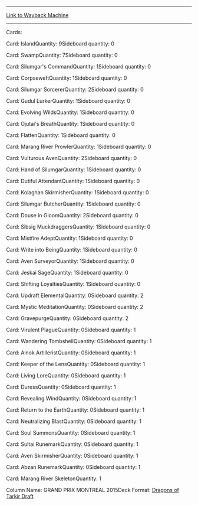 
---
[Link to Wayback Machine](https://web.archive.org/web/20160703234134/http://magic.wizards.com/en/articles/decks/martin-eric-gauthier-2015-07-05)

[_metadata_:generator]:- "Drupal 7 (http://drupal.org)"
[_metadata_:node]:- "409311"
[_metadata_:publish_date]:- "2015-07-05"
[_metadata_:source]:- "article"
[_metadata_:title]:- "Martin-Eric Gauthier"
[_metadata_:wayback_capture_timestamp]:- "2016-07-03 23:41:34"
[_metadata_:wayback_raw_url]:- "https://web.archive.org/web/20160703234134id_/http://magic.wizards.com/en/articles/decks/martin-eric-gauthier-2015-07-05"
[_metadata_:wayback_url]:- "http://magic.wizards.com/en/articles/decks/martin-eric-gauthier-2015-07-05"
---





Cards: 

Card: IslandQuantity: 9Sideboard quantity: 0 



Card: SwampQuantity: 7Sideboard quantity: 0 



Card: Silumgar's CommandQuantity: 1Sideboard quantity: 0 



Card: CorpseweftQuantity: 1Sideboard quantity: 0 



Card: Silumgar SorcererQuantity: 2Sideboard quantity: 0 



Card: Gudul LurkerQuantity: 1Sideboard quantity: 0 



Card: Evolving WildsQuantity: 1Sideboard quantity: 0 



Card: Ojutai's BreathQuantity: 1Sideboard quantity: 0 



Card: FlattenQuantity: 1Sideboard quantity: 0 



Card: Marang River ProwlerQuantity: 1Sideboard quantity: 0 



Card: Vulturous AvenQuantity: 2Sideboard quantity: 0 



Card: Hand of SilumgarQuantity: 1Sideboard quantity: 0 



Card: Dutiful AttendantQuantity: 1Sideboard quantity: 0 



Card: Kolaghan SkirmisherQuantity: 1Sideboard quantity: 0 



Card: Silumgar ButcherQuantity: 1Sideboard quantity: 0 



Card: Douse in GloomQuantity: 2Sideboard quantity: 0 



Card: Sibsig MuckdraggersQuantity: 1Sideboard quantity: 0 



Card: Mistfire AdeptQuantity: 1Sideboard quantity: 0 



Card: Write into BeingQuantity: 1Sideboard quantity: 0 



Card: Aven SurveyorQuantity: 1Sideboard quantity: 0 



Card: Jeskai SageQuantity: 1Sideboard quantity: 0 



Card: Shifting LoyaltiesQuantity: 1Sideboard quantity: 0 



Card: Updraft ElementalQuantity: 0Sideboard quantity: 2 



Card: Mystic MeditationQuantity: 0Sideboard quantity: 2 



Card: GravepurgeQuantity: 0Sideboard quantity: 2 



Card: Virulent PlagueQuantity: 0Sideboard quantity: 1 



Card: Wandering TombshellQuantity: 0Sideboard quantity: 1 



Card: Ainok ArtilleristQuantity: 0Sideboard quantity: 1 



Card: Keeper of the LensQuantity: 0Sideboard quantity: 1 



Card: Living LoreQuantity: 0Sideboard quantity: 1 



Card: DuressQuantity: 0Sideboard quantity: 1 



Card: Revealing WindQuantity: 0Sideboard quantity: 1 



Card: Return to the EarthQuantity: 0Sideboard quantity: 1 



Card: Neutralizing BlastQuantity: 0Sideboard quantity: 1 



Card: Soul SummonsQuantity: 0Sideboard quantity: 1 



Card: Sultai RunemarkQuantity: 0Sideboard quantity: 1 



Card: Aven SkirmisherQuantity: 0Sideboard quantity: 1 



Card: Abzan RunemarkQuantity: 0Sideboard quantity: 1 



Card: Marang River SkeletonQuantity: 1 

Column Name: GRAND PRIX MONTREAL 2015Deck Format: [Dragons of Tarkir Draft](/en/deck-format/dragons-tarkir-draft)


 

 
